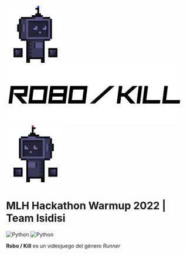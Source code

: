 <div justify-content="center";><img src="https://github.com/asaPUP/MLH-Hackathon-2022-Isidisi/blob/main/readme_files/blueRobot.gif" slign="center" width="160"><img src="https://github.com/asaPUP/MLH-Hackathon-2022-Isidisi/blob/main/readme_files/title.png" slign="center" height="160"><img src="https://github.com/asaPUP/MLH-Hackathon-2022-Isidisi/blob/main/readme_files/blueRobot0.gif" slign="center" width="160"></div>

# MLH Hackathon Warmup 2022 | Team Isidisi
![Python](https://img.shields.io/badge/Python->=3-Blue?logo=appveyorlogo=python)
![Python](https://img.shields.io/badge/Python->=3-Blue?logo=appveyorlogo=pygame)

**Robo / Kill** es un videojuego del género *Runner*

